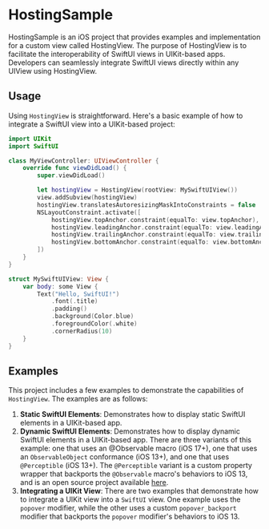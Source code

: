 # HostingSample

HostingSample is an iOS project that provides examples and implementation for a custom view called HostingView. The purpose of HostingView is to facilitate the interoperability of SwiftUI views in UIKit-based apps. Developers can seamlessly integrate SwiftUI views directly within any UIView using HostingView.

## Usage

Using `HostingView` is straightforward. Here's a basic example of how to integrate a SwiftUI view into a UIKit-based project:

```swift
import UIKit
import SwiftUI

class MyViewController: UIViewController {
    override func viewDidLoad() {
        super.viewDidLoad()

        let hostingView = HostingView(rootView: MySwiftUIView())
        view.addSubview(hostingView)
        hostingView.translatesAutoresizingMaskIntoConstraints = false
        NSLayoutConstraint.activate([
            hostingView.topAnchor.constraint(equalTo: view.topAnchor),
            hostingView.leadingAnchor.constraint(equalTo: view.leadingAnchor),
            hostingView.trailingAnchor.constraint(equalTo: view.trailingAnchor),
            hostingView.bottomAnchor.constraint(equalTo: view.bottomAnchor)
        ])
    }
}

struct MySwiftUIView: View {
    var body: some View {
        Text("Hello, SwiftUI!")
            .font(.title)
            .padding()
            .background(Color.blue)
            .foregroundColor(.white)
            .cornerRadius(10)
    }
}
```

## Examples

This project includes a few examples to demonstrate the capabilities of `HostingView`. The examples are as follows:

1. **Static SwiftUI Elements**: Demonstrates how to display static SwiftUI elements in a UIKit-based app.
2. **Dynamic SwiftUI Elements**: Demonstrates how to display dynamic SwiftUI elements in a UIKit-based app. There are three variants of this example: one that uses an @Observable macro (iOS 17+), one that uses an `ObservableObject` conformance (iOS 13+), and one that uses `@Perceptible` (iOS 13+). The `@Perceptible` variant is a custom property wrapper that backports the `@Observable` macro's behaviors to iOS 13, and is an open source project available [here](https://github.com/pointfreeco/swift-perception). 
3. **Integrating a UIKit View**: There are two examples that demonstrate how to integrate a UIKit view into a `SwiftUI` view. One example uses the `popover` modifier, while the other uses a custom `popover_backport` modifier that backports the `popover` modifier's behaviors to iOS 13.
